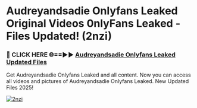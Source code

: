 # Audreyandsadie Onlyfans Leaked Original Videos 0nlyFans Leaked - Files Updated! (2nzi)

<h3>🔴 CLICK HERE 🌐==►► <a href="https://tinyurl.com/x26r9saj" rel="nofollow">Audreyandsadie Onlyfans Leaked Updated Files</a></h3>

Get Audreyandsadie Onlyfans Leaked and all content. Now you can access all videos and pictures of Audreyandsadie Onlyfans Leaked. New Updated Files 2025!

[![2nzi](https://i.imgur.com/LkgZPqh.gif)](https://tinyurl.com/x26r9saj)
